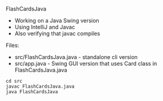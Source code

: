 FlashCardsJava
- Working on a Java Swing version
- Using IntelliJ and Javac
- Also verifying that javac compiles

Files:
- src/FlashCardsJava.java - standalone cli version
- src/app.java - Swing GUI version that uses Card class in FlashCardsJava.java

```
cd src
javac FlashCardsJava.java
java FlashCardsJava
```
